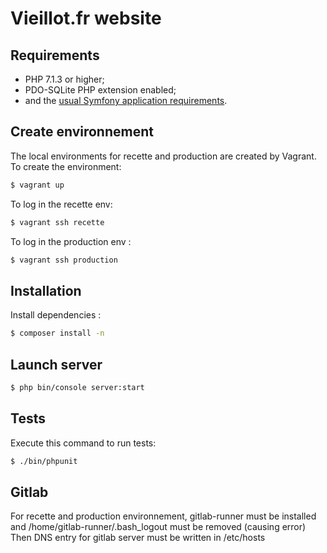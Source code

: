 # Vieillot.fr website 

## Requirements

  * PHP 7.1.3 or higher;
  * PDO-SQLite PHP extension enabled;
  * and the [usual Symfony application requirements][1].

## Create environnement 
The local environments for recette and production are created by Vagrant. 
To create the environment:
```bash
$ vagrant up
```
To log in the recette env:
```bash
$ vagrant ssh recette
```
To log in the production env :
```bash
$ vagrant ssh production
```

## Installation

Install dependencies : 

```bash
$ composer install -n
```

## Launch server

```bash
$ php bin/console server:start
```

## Tests

Execute this command to run tests:

```bash
$ ./bin/phpunit
```

## Gitlab

For recette and production environnement, gitlab-runner must be installed and /home/gitlab-runner/.bash_logout must be removed (causing error)
Then DNS entry for gitlab server must be written in /etc/hosts

[1]: https://symfony.com/doc/current/reference/requirements.html
